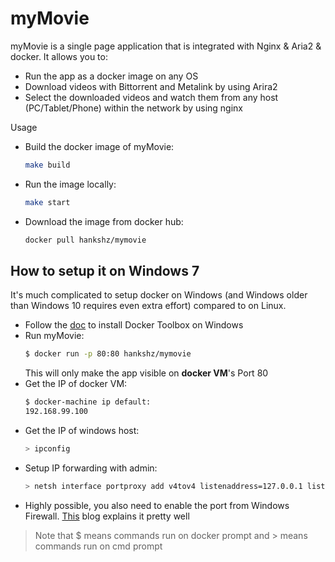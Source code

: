 # myMovie

myMovie is a single page application that is integrated with Nginx & Aria2 & docker.
It allows you to:

  - Run the app as a docker image on any OS
  - Download videos with Bittorrent and Metalink by using Arira2
  - Select the downloaded videos and watch them from any host (PC/Tablet/Phone) within the network by using nginx

Usage

  - Build the docker image of myMovie:
    ```sh
    make build
    ```
  - Run the image locally:
    ```sh
    make start
    ```
  - Download the image from docker hub:
    ```sh
    docker pull hankshz/mymovie
    ```

## How to setup it on Windows 7
It's much complicated to setup docker on Windows (and Windows older than Windows 10 requires even extra effort) compared to on Linux.

  - Follow the [doc](https://docs.docker.com/toolbox/toolbox_install_windows/) to install Docker Toolbox on Windows
  - Run myMovie:
    ```sh
    $ docker run -p 80:80 hankshz/mymovie
    ```
    This will only make the app visible on **docker VM**'s Port 80
  - Get the IP of docker VM:
    ```sh
    $ docker-machine ip default:
    192.168.99.100
    ```
  - Get the IP of windows host:
    ```sh
    > ipconfig
    ```
  - Setup IP forwarding with admin:
    ```sh
    > netsh interface portproxy add v4tov4 listenaddress=127.0.0.1 listenport=80 connectaddress=192.168.99.100 connectport=80
    ```
  - Highly possible, you also need to enable the port from Windows Firewall. [This](https://wiki.mcneel.com/zoo/window7firewall) blog explains it pretty well
> Note that $ means commands run on docker prompt and > means commands run on cmd prompt
